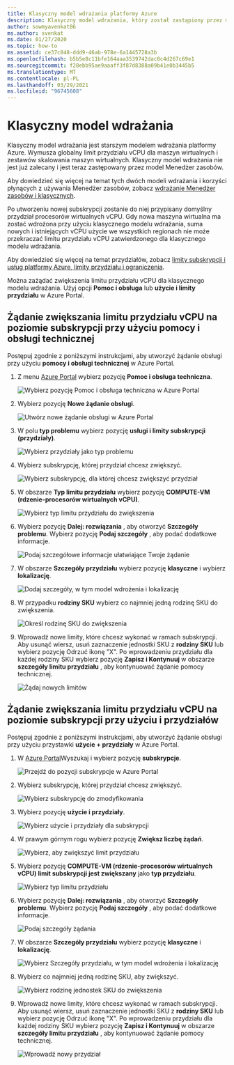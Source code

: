 ```yaml
---
title: Klasyczny model wdrażania platformy Azure
description: Klasyczny model wdrażania, który został zastąpiony przez model Menedżer zasobów, wymusza globalne limity przydziału vCPU dla maszyn wirtualnych i zestawów skalowania maszyn wirtualnych.
author: sowmyavenkat86
ms.author: svenkat
ms.date: 01/27/2020
ms.topic: how-to
ms.assetid: ce37c848-ddd9-46ab-978e-6a1445728a3b
ms.openlocfilehash: b5b5e8c11bfe164aaa3539742dac8c4d267c69e1
ms.sourcegitcommit: f28ebb95ae9aaaff3f87d8388a09b41e0b3445b5
ms.translationtype: MT
ms.contentlocale: pl-PL
ms.lasthandoff: 03/29/2021
ms.locfileid: "96745608"
---
```

# <a name="classic-deployment-model"></a>Klasyczny model wdrażania

Klasyczny model wdrażania jest starszym modelem wdrażania platformy Azure. Wymusza globalny limit przydziału vCPU dla maszyn wirtualnych i zestawów skalowania maszyn wirtualnych. Klasyczny model wdrażania nie jest już zalecany i jest teraz zastępowany przez model Menedżer zasobów.

Aby dowiedzieć się więcej na temat tych dwóch modeli wdrażania i korzyści płynących z używania Menedżer zasobów, zobacz [wdrażanie Menedżer zasobów i klasycznych](../../azure-resource-manager/management/deployment-models.md).

Po utworzeniu nowej subskrypcji zostanie do niej przypisany domyślny przydział procesorów wirtualnych vCPU. Gdy nowa maszyna wirtualna ma zostać wdrożona przy użyciu klasycznego modelu wdrażania, suma nowych i istniejących vCPU użycie we wszystkich regionach nie może przekraczać limitu przydziału vCPU zatwierdzonego dla klasycznego modelu wdrażania.

Aby dowiedzieć się więcej na temat przydziałów, zobacz [limity subskrypcji i usług platformy Azure, limity przydziału i ograniczenia](../../azure-resource-manager/management/azure-subscription-service-limits.md).

Można zażądać zwiększenia limitu przydziału vCPU dla klasycznego modelu wdrażania. Użyj opcji **Pomoc i obsługa** lub **użycie i limity przydziału** w Azure Portal.

## <a name="request-per-vm-series-vcpu-quota-increase-at-subscription-level-using-help--support"></a>Żądanie zwiększania limitu przydziału vCPU na poziomie subskrypcji przy użyciu pomocy i obsługi technicznej

Postępuj zgodnie z poniższymi instrukcjami, aby utworzyć żądanie obsługi przy użyciu **pomocy i obsługi technicznej** w Azure Portal.

1. Z menu [Azure Portal](https://portal.azure.com) wybierz pozycję **Pomoc i obsługa techniczna**.

   ![Wybierz pozycję Pomoc i obsługa techniczna w Azure Portal](./media/resource-manager-core-quotas-request/help-plus-support.png)

1. Wybierz pozycję **Nowe żądanie obsługi**.

   ![Utwórz nowe żądanie obsługi w Azure Portal](./media/resource-manager-core-quotas-request/new-support-request.png)

1. W polu **typ problemu** wybierz pozycję **usługi i limity subskrypcji (przydziały)**.

   ![Wybierz przydziały jako typ problemu](./media/resource-manager-core-quotas-request/select-quota-issue-type.png)

1. Wybierz subskrypcję, której przydział chcesz zwiększyć.

   ![Wybierz subskrypcję, dla której chcesz zwiększyć przydział](./media/resource-manager-core-quotas-request/select-subscription-support-request.png)

1. W obszarze **Typ limitu przydziału** wybierz pozycję **COMPUTE-VM (rdzenie-procesorów wirtualnych vCPU)**.

   ![Wybierz typ limitu przydziału do zwiększenia](./media/resource-manager-core-quotas-request/select-quota-type.png)

1. Wybierz pozycję **Dalej: rozwiązania** , aby otworzyć **Szczegóły problemu**. Wybierz pozycję **Podaj szczegóły** , aby podać dodatkowe informacje.

   ![Podaj szczegółowe informacje ułatwiające Twoje żądanie](./media/resource-manager-core-quotas-request/provide-details-link.png)

1. W obszarze **Szczegóły przydziału** wybierz pozycję **klasyczne** i wybierz **lokalizację**.

   ![Dodaj szczegóły, w tym model wdrożenia i lokalizację](./media/resource-manager-core-quotas-request/quota-details-classic.png)

1. W przypadku **rodziny SKU** wybierz co najmniej jedną rodzinę SKU do zwiększenia.

   ![Określ rodzinę SKU do zwiększenia](./media/resource-manager-core-quotas-request/sku-family-classic.png)

1. Wprowadź nowe limity, które chcesz wykonać w ramach subskrypcji. Aby usunąć wiersz, usuń zaznaczenie jednostki SKU z **rodziny SKU** lub wybierz pozycję Odrzuć ikonę "X". Po wprowadzeniu przydziału dla każdej rodziny SKU wybierz pozycję **Zapisz i Kontynuuj** w obszarze **szczegóły limitu przydziału** , aby kontynuować żądanie pomocy technicznej.

   ![Żądaj nowych limitów](./media/resource-manager-core-quotas-request/new-limits-classic.png)

## <a name="request-per-vm-series-vcpu-quota-increase-at-subscription-level-using-usage--quotas"></a>Żądanie zwiększania limitu przydziału vCPU na poziomie subskrypcji przy użyciu i przydziałów

Postępuj zgodnie z poniższymi instrukcjami, aby utworzyć żądanie obsługi przy użyciu przystawki **użycie + przydziały** w Azure Portal.

1. W [Azure Portal](https://portal.azure.com)Wyszukaj i wybierz pozycję **subskrypcje**.

   ![Przejdź do pozycji subskrypcje w Azure Portal](./media/resource-manager-core-quotas-request/search-for-subscriptions.png)

1. Wybierz subskrypcję, której przydział chcesz zwiększyć.

   ![Wybierz subskrypcję do zmodyfikowania](./media/resource-manager-core-quotas-request/select-subscription-change-quota.png)

1. Wybierz pozycję **użycie i przydziały**.

   ![Wybierz użycie i przydziały dla subskrypcji](./media/resource-manager-core-quotas-request/select-usage-plus-quotas.png)

1. W prawym górnym rogu wybierz pozycję **Zwiększ liczbę żądań**.

   ![Wybierz, aby zwiększyć limit przydziału](./media/resource-manager-core-quotas-request/request-increase-from-subscription.png)

1. Wybierz pozycję **COMPUTE-VM (rdzenie-procesorów wirtualnych vCPU) limit subskrypcji jest zwiększany** jako **typ przydziału**.

   ![Wybierz typ limitu przydziału](./media/resource-manager-core-quotas-request/select-quota-type.png)

1. Wybierz pozycję **Dalej: rozwiązania** , aby otworzyć **Szczegóły problemu**. Wybierz pozycję **Podaj szczegóły** , aby podać dodatkowe informacje.

   ![Podaj szczegóły żądania](./media/resource-manager-core-quotas-request/provide-details-link.png)

1. W obszarze **Szczegóły przydziału** wybierz pozycję **klasyczne** i **lokalizację**.

   ![Wybierz Szczegóły przydziału, w tym model wdrożenia i lokalizację](./media/resource-manager-core-quotas-request/quota-details-classic.png)

1. Wybierz co najmniej jedną rodzinę SKU, aby zwiększyć.

   ![Wybierz rodzinę jednostek SKU do zwiększenia](./media/resource-manager-core-quotas-request/sku-family-classic.png)

1. Wprowadź nowe limity, które chcesz wykonać w ramach subskrypcji. Aby usunąć wiersz, usuń zaznaczenie jednostki SKU z **rodziny SKU** lub wybierz pozycję Odrzuć ikonę "X". Po wprowadzeniu przydziału dla każdej rodziny SKU wybierz pozycję **Zapisz i Kontynuuj** w obszarze **szczegóły limitu przydziału** , aby kontynuować żądanie pomocy technicznej.

   ![Wprowadź nowy przydział](./media/resource-manager-core-quotas-request/new-limits-classic.png)

